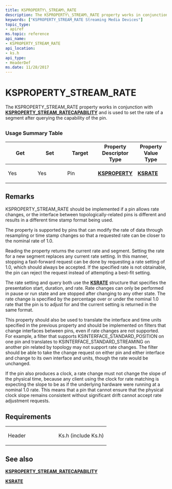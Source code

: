 ```yaml
---
title: KSPROPERTY\_STREAM\_RATE
description: The KSPROPERTY\_STREAM\_RATE property works in conjunction with KSPROPERTY\_STREAM\_RATECAPABILITY and is used to set the rate of a segment after querying the capability of the pin.
keywords: ["KSPROPERTY_STREAM_RATE Streaming Media Devices"]
topic_type:
- apiref
ms.topic: reference
api_name:
- KSPROPERTY_STREAM_RATE
api_location:
- ks.h
api_type:
- HeaderDef
ms.date: 11/28/2017
---
```


# KSPROPERTY\_STREAM\_RATE


The KSPROPERTY\_STREAM\_RATE property works in conjunction with [**KSPROPERTY\_STREAM\_RATECAPABILITY**](ksproperty-stream-ratecapability.md) and is used to set the rate of a segment after querying the capability of the pin.

## <span id="ddk_ksproperty_stream_rate_ks"></span><span id="DDK_KSPROPERTY_STREAM_RATE_KS"></span>


### Usage Summary Table

<table>
<colgroup>
<col width="20%" />
<col width="20%" />
<col width="20%" />
<col width="20%" />
<col width="20%" />
</colgroup>
<thead>
<tr class="header">
<th>Get</th>
<th>Set</th>
<th>Target</th>
<th>Property Descriptor Type</th>
<th>Property Value Type</th>
</tr>
</thead>
<tbody>
<tr class="odd">
<td><p>Yes</p></td>
<td><p>Yes</p></td>
<td><p>Pin</p></td>
<td><p><a href="/windows-hardware/drivers/stream/ksproperty-structure" data-raw-source="[&lt;strong&gt;KSPROPERTY&lt;/strong&gt;](./ksproperty-structure.md)"><strong>KSPROPERTY</strong></a></p></td>
<td><p><a href="/windows-hardware/drivers/ddi/ks/ns-ks-ksrate" data-raw-source="[&lt;strong&gt;KSRATE&lt;/strong&gt;](/windows-hardware/drivers/ddi/ks/ns-ks-ksrate)"><strong>KSRATE</strong></a></p></td>
</tr>
</tbody>
</table>

 

## Remarks

KSPROPERTY\_STREAM\_RATE should be implemented if a pin allows rate changes, or the interface between topologically-related pins is different and results in a different time stamp format being used.

The property is supported by pins that can modify the rate of data through resampling or time stamp changes so that a requested rate can be closer to the nominal rate of 1.0.

Reading the property returns the current rate and segment. Setting the rate for a new segment replaces any current rate setting. In this manner, stopping a fast-forward request can be done by requesting a rate setting of 1.0, which should always be accepted. If the specified rate is not obtainable, the pin can reject the request instead of attempting a best-fit setting.

The rate setting and query both use the [**KSRATE**](/windows-hardware/drivers/ddi/ks/ns-ks-ksrate) structure that specifies the presentation start, duration, and rate. Rate changes can only be performed in pause or run state and are stopped after changing to any other state. The rate change is specified by the percentage over or under the nominal 1.0 rate that the pin is to adjust for and the current setting is returned in the same format.

This property should also be used to translate the interface and time units specified in the previous property and should be implemented on filters that change interfaces between pins, even if rate changes are not supported. For example, a filter that supports KSINTERFACE\_STANDARD\_POSITION on one pin and translates to KSINTERFACE\_STANDARD\_STREAMING on another pin related by topology may not support rate changes. The filter should be able to take the change request on either pin and either interface and change to its own interface and units, though the rate would be unchanged.

If the pin also produces a clock, a rate change must not change the slope of the physical time, because any client using the clock for rate matching is expecting the slope to be as if the underlying hardware were running at a nominal 1.0 rate. This means that a pin that cannot ensure that the physical clock slope remains consistent without significant drift cannot accept rate adjustment requests.

## Requirements

<table>
<colgroup>
<col width="50%" />
<col width="50%" />
</colgroup>
<tbody>
<tr class="odd">
<td><p>Header</p></td>
<td>Ks.h (include Ks.h)</td>
</tr>
</tbody>
</table>

## See also


[**KSPROPERTY\_STREAM\_RATECAPABILITY**](ksproperty-stream-ratecapability.md)

[**KSRATE**](/windows-hardware/drivers/ddi/ks/ns-ks-ksrate)
